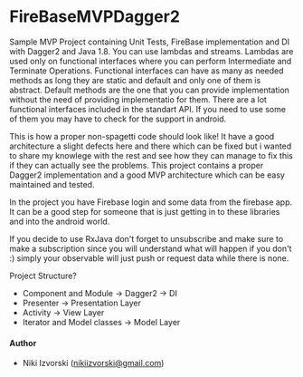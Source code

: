 FireBaseMVPDagger2
==========

Sample MVP Project containing Unit Tests, FireBase implementation and DI with Dagger2 and Java 1.8. You can use lambdas and streams. Lambdas are used only on functional interfaces where you can perform Intermediate and Terminate Operations. Functional interfaces can have as many as needed methods as long they are static and default and only one of them is abstract. Default methods are the one that you can provide implementation without the need of providing implementatio for them. There are a lot functional interfaces included in the standart API. If you need to use some of them you may have to check for the support in android.

This is how a proper non-spagetti code should look like! It have a good architecture a slight defects here and there which can be fixed but i wanted to share my knowlege with the rest and see how they can manage to fix this if they can actually see the problems. This project contains a proper Dagger2 implementation and a good MVP architecture which can be easy maintained and tested.

In the project you have Firebase login and some data from the firebase app. It can be a good step for someone that is just getting in to these libraries and into the android world.

If you decide to use RxJava don't forget to unsubscribe and make sure to make a subscription since you will understand what will happen if you don't :) simply your observable will just push or request data while there is none.

Project Structure?

- Component and Module -> Dagger2 -> DI
- Presenter -> Presentation Layer
- Activity -> View Layer
- Iterator and Model classes -> Model Layer

#### Author

- Niki Izvorski (nikiizvorski@gmail.com)
